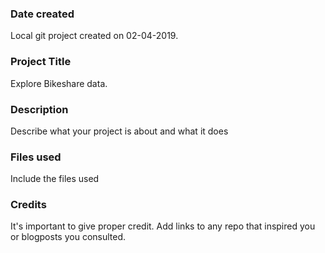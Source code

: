 ### Date created
Local git project created on 02-04-2019.

### Project Title
Explore Bikeshare data.

### Description
Describe what your project is about and what it does

### Files used
Include the files used

### Credits
It's important to give proper credit. Add links to any repo that inspired you or blogposts you consulted.
